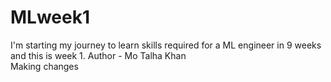 # MLweek1
I'm starting my journey to learn skills required for a ML engineer in 9 weeks and this is week 1.
Author - Mo Talha Khan
<br>
Making changes
